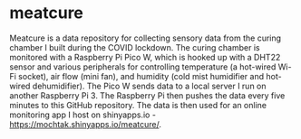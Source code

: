 # meatcure
Meatcure is a data repository for collecting sensory data from the curing chamber I built during the COVID lockdown. The curing chamber is monitored with a Raspberry Pi Pico W, which is hooked up with a DHT22 sensor and various peripherals for controlling temperature (a hot-wired Wi-Fi socket), air flow (mini fan), and humidity (cold mist humidifier and hot-wired dehumidifier). The Pico W sends data to a local server I run on another Raspberry Pi 3. The Raspberry Pi then pushes the data every five minutes to this GitHub repository. The data is then used for an online monitoring app I host on shinyapps.io - https://mochtak.shinyapps.io/meatcure/.
